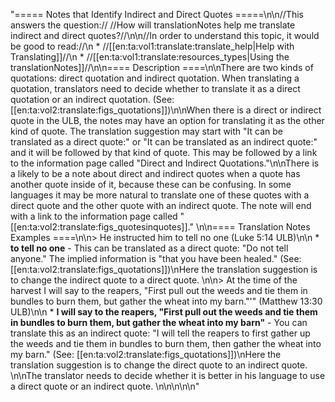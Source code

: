 "===== Notes that Identify Indirect and Direct Quotes =====\n\n//This answers the question:// //How will translationNotes help me translate indirect and direct quotes?//\n\n//In order to understand this topic, it would be good to read://\n  * //[[en:ta:vol1:translate:translate_help|Help with Translating]]//\n  * //[[en:ta:vol1:translate:resources_types|Using the translationNotes]]//\n\n==== Description ====\n\nThere are two kinds of quotations: direct quotation and indirect quotation. When translating a quotation, translators need to decide whether to translate it as a direct quotation or an indirect quotation.  (See: [[en:ta:vol2:translate:figs_quotations]])\n\nWhen there is a direct or indirect quote in the ULB, the notes may have an option for translating it as the other kind of quote. The translation suggestion may start with \"It can be translated as a direct quote:\" or \"It can be translated as an indirect quote:\" and it will be followed by that kind of quote. This may be followed by a link to the information page called \"Direct and Indirect Quotations.\"\n\nThere is a likely to be a note about direct and indirect quotes when a quote has another quote inside of it, because these can be confusing. In some languages it may be more natural to translate one of these quotes with a direct quote and the other quote with an indirect quote. The note will end with a link to the information page called \"[[en:ta:vol2:translate:figs_quotesinquotes]].\" \n\n==== Translation Notes Examples ====\n\n> He instructed him to tell no one (Luke 5:14 ULB)\n\n  * **to tell no one**  - This can be translated as a direct quote: \"Do not tell anyone.\" The implied information is \"that you have been healed.\" (See: [[en:ta:vol2:translate:figs_quotations]])\nHere the translation suggestion is to change the indirect quote to a direct quote.  \n\n> At the time of the harvest I will say to the reapers, \"First pull out the weeds and tie them in bundles to burn them, but gather the wheat into my barn.\"'\" (Matthew 13:30 ULB)\n\n  * **I will say to the reapers, \"First pull out the weeds and tie them in bundles to burn them, but gather the wheat into my barn\"** - You can translate this as an indirect quote: \"I will tell the reapers to first gather up the weeds and tie them in bundles to burn them, then gather the wheat into my barn.\" (See: [[en:ta:vol2:translate:figs_quotations]])\nHere the translation suggestion is to change the direct quote to an indirect quote. \n\nThe translator needs to decide whether it is better in his language to use a direct quote or an indirect quote. \n\n\n\n\n"
